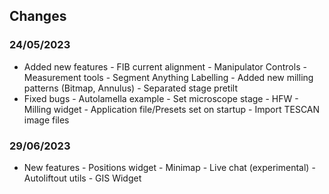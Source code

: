 ## Changes

### 24/05/2023

- Added new features
      - FIB current alignment
      - Manipulator Controls
      - Measurement tools
      - Segment Anything Labelling
      - Added new milling patterns (Bitmap, Annulus)
      - Separated stage pretilt 
- Fixed bugs
      - Autolamella example
      - Set microscope stage
      - HFW 
      - Milling widget
      - Application file/Presets set on startup
      - Import TESCAN image files 


### 29/06/2023

- New features
      - Positions widget 
      - Minimap 
      - Live chat (experimental)
      - Autoliftout utils
      - GIS Widget 
